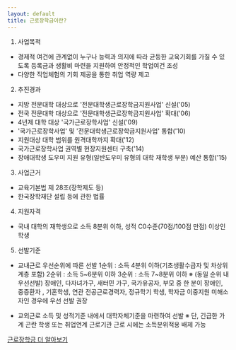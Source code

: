 ```yaml
---
layout: default
title: 근로장학금이란?
---
```


1. 사업목적
  - 경제적 여건에 관계없이 누구나 능력과 의지에 따라 균등한 교육기회를 가질 수 있도록 등록금과 생활비 마련을 지원하여
    안정적인 학업여건 조성
  - 다양한 직업체험의 기회 제공을 통한 취업 역량 제고
  
2. 추진경과
  - 지방 전문대학 대상으로 '전문대학생근로장학금지원사업' 신설('05)
  - 전국 전문대학 대상으로 '전문대학생근로장학금지원사업' 확대('06)
  - 4년제 대학 대상 '국가근로장학사업' 신설('09)
  - '국가근로장학사업' 및 '전문대학생근로장학금지원사업' 통합('10)
  - 지원대상 대학 범위를 원격대학까지 확대('12)
  - 국가근로장학사업 권역별 현장지원센터 구축('14)
  - 장애대학생 도우미 지원 유형(일반도우미 유형의 대학 재학생 부문) 예산 통합('15)

3. 사업근거
  - 교육기본법 제 28조(장학제도 등)
  - 한국장학재단 설립 등에 관한 법률

4. 지원자격
  - 국내 대학의 재학생으로 소득 8분위 이하, 성적 C0수준(70점/100점 만점) 이상인 학생

5. 선발기준
  - 교내근로 우선순위에 따른 선발
    1순위 : 소득 4분위 이하(기초생활수급자 및 차상위계층 포함)
    2순위 : 소득 5~6분위 이하
    3순위 : 소득 7~8분위 이하
    ※ (동일 순위 내 우선선발) 장애인, 다자녀가구, 새터민 가구, 국가유공자, 부모 중 한 분이 장애인, 중증환자
        , 기혼학생, 연관 전공근로경력자, 정규학기 학생, 학자금 이중지원 미해소자인 경우에 우선 선발 권장

  - 교외근로 소득 및 성적기준 내에서 대학자체기준을 마련하여 선발
    ※  단, 긴급한 가계 곤란 학생 또는 취업연계 근로기관 근로 시에는 소득분위적용 배제 가능

[근로장학금 더 알아보기](http://www.koreatech.ac.kr/kor/sub04_03_02_02.do)
